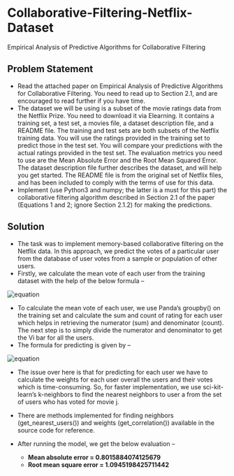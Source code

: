 # Collaborative-Filtering-Netflix-Dataset
Empirical Analysis of Predictive Algorithms for Collaborative Filtering

## Problem Statement

- Read the attached paper on Empirical Analysis of Predictive Algorithms for Collaborative Filtering. You need to read up to Section 2.1, and are encouraged to read further if you have time.
- The dataset we will be using is a subset of the movie ratings data from the Netflix Prize. You need to download it via Elearning. It contains a training set, a test set, a movies file, a dataset description file, and a README file. The training and test sets are both subsets of the Netflix training data. You will use the ratings provided in the training set to predict those in the test set. You will compare your predictions with the actual ratings provided in the test set. The evaluation metrics you need to use are the Mean Absolute Error and the Root Mean Squared Error. The dataset description file further describes the dataset, and will help you get started. The README file is from the original set of Netflix files, and has been included to comply with the terms of use for this data.
- Implement (use Python3 and numpy; the latter is a must for this part) the collaborative filtering algorithm described in Section 2.1 of the paper (Equations 1 and 2; ignore Section 2.1.2) for making the predictions.

## Solution

- The task was to implement memory-based collaborative filtering on the Netflix data. In this approach, we predict the votes of a particular user from the database of user votes from a sample or population of other users.
- Firstly, we calculate the mean vote of each user from the training dataset with the help of the below formula –

![equation](http://www.sciweavers.org/upload/Tex2Img_1647480784/render.png)

- To calculate the mean vote of each user, we use Panda’s groupby() on the training set and calculate the sum and count of rating for each user which helps in retrieving the numerator (sum) and denominator (count). The next step is to simply divide the numerator and denominator to get the Vi bar for all the users. 
- The formula for predicting is given by –

![equation](http://www.sciweavers.org/upload/Tex2Img_1647481012/render.png)

- The issue over here is that for predicting for each user we have to calculate the weights for each user overall the users and their votes which is time-consuming. So, for faster implementation, we use sci-kit-learn’s k-neighbors to find the nearest neighbors to user a from the set of users who has voted for movie j.
- There are methods implemented for finding neighbors (get_nearest_users()) and weights (get_correlation()) available in the source code for reference.

- After running the model, we get the below evaluation –
  - **Mean absolute error = 0.8015884074125679**
  - **Root mean square error = 1.0945198425711442**


